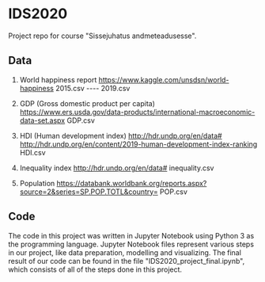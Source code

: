 # IDS2020
Project repo for course "Sissejuhatus andmeteadusesse".

## Data
1) World happiness report
https://www.kaggle.com/unsdsn/world-happiness
2015.csv ---- 2019.csv

2) GDP (Gross domestic product per capita)
https://www.ers.usda.gov/data-products/international-macroeconomic-data-set.aspx
GDP.csv

3) HDI (Human development index)
http://hdr.undp.org/en/data#
http://hdr.undp.org/en/content/2019-human-development-index-ranking 
HDI.csv

4) Inequality index
http://hdr.undp.org/en/data# 
inequality.csv

5) Population
https://databank.worldbank.org/reports.aspx?source=2&series=SP.POP.TOTL&country=
POP.csv

## Code

The code in this project was written in Jupyter Notebook using Python 3 as the programming language.
Jupyter Notebook files represent various steps in our project, like data preparation, modelling and visualizing.
The final result of our code can be found in the file "IDS2020_project_final.ipynb", which consists of all of the steps done in this project.

